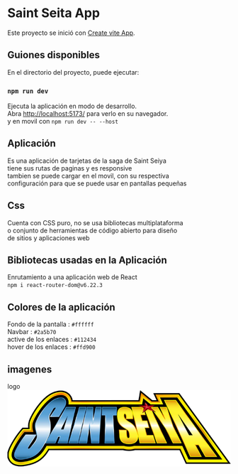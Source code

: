 # Saint Seita App

Este proyecto se inició con [Create vite App](https://vitejs.dev/guide/).

## Guiones disponibles

En el directorio del proyecto, puede ejecutar:

### `npm run dev`

Ejecuta la aplicación en modo de desarrollo.\
Abra [http://localhost:5173/](http://localhost:5173/) para verlo en su navegador.\
y en movil con  `npm run dev -- --host`


## Aplicación

Es una aplicación de tarjetas de la saga de Saint Seiya\
tiene sus rutas de paginas y es responsive\
tambien se puede cargar en el movil, con su respectiva\
configuración para que se puede usar en pantallas pequeñas


## Css
Cuenta con CSS puro, no se usa bibliotecas multiplataforma\
o conjunto de herramientas de código abierto para diseño\
de sitios y aplicaciones web


## Bibliotecas usadas en la Aplicación
Enrutamiento a una aplicación web de React\
`npm i react-router-dom@v6.22.3`


## Colores de la aplicación
Fondo de la pantalla : `#ffffff`\
Navbar : `#2a5b70`\
active de los enlaces : `#112434`\
hover de los enlaces : `#ffd900`

## imagenes
logo ![Screenshot of a comment on a GitHub issue showing an image, added in the Markdown, of an Octocat smiling and raising a tentacle.](./src/assets/saint.png)